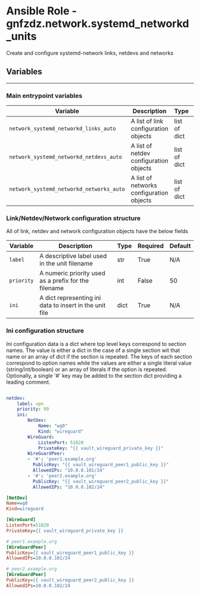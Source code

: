 # Ansible Role - gnfzdz.network.systemd_networkd_units

Create and configure systemd-network links, netdevs and networks

## Variables
-------

### Main entrypoint variables

Variable | Description | Type | Default
-------- | ----------- | -------- | --------
`network_systemd_networkd_links_auto` | A list of link configuration objects | list of dict | a list containing the contents of all variables matching `/^network_networkd_link_.*$/`
`network_systemd_networkd_netdevs_auto` | A list of netdev configuration objects | list of dict | a list containing the contents of all variables matching `/^network_networkd_netdev_.*$/`
`network_systemd_networkd_networks_auto` | A list of networks configuration objects | list of dict | a list containing the contents of all variables matching `/^network_networkd_network_.*$/`


### Link/Netdev/Network configuration structure

All of link, netdev and network configuration objects have the below fields

Variable | Description | Type | Required |Default
-------- | ----------- | -------- | -------- | --------
`label` | A descriptive label used in the unit filename | str | True | N/A
`priority` | A numeric priority used as a prefix for the filename | int | False | 50
`ini` | A dict representing ini data to insert in the unit file | dict | True | N/A

### Ini configuration structure

Ini configuration data is a dict where top level keys correspond to section names. The value is either a dict in the case of a single section wit that name or an array of dict if the section is repeated. The keys of each section correspond to option names while the values are either a single literal value (string/int/boolean) or an array of literals if the option is repeated. Optionally, a single '#' key may be added to the section dict providing a leading comment.

```yaml

netdev:
    label: vpn
    priority: 99
    ini:
        NetDev:
            Name: "wg0"
            Kind: "wireguard"
        WireGuard:
            ListenPort: 51820
            PrivateKey: "{{ vault_wireguard_private_key }}"
        WireGuardPeer:
        - '#': 'peer1.example.org'
          PublicKey: "{{ vault_wireguard_peer1_public_key }}"
          AllowedIPs: "10.0.0.101/24"
        - '#': 'peer2.example.org'
          PublicKey: "{{ vault_wireguard_peer2_public_key }}"
          AllowedIPs: "10.0.0.102/24"
```


```ini
[NetDev]
Name=wg0
Kind=wireguard

[WireGuard]
ListenPort=51820
PrivateKey={{ vault_wireguard_private_key }}

# peer1.example.org
[WireGuardPeer]
PublicKey={{ vault_wireguard_peer1_public_key }}
AllowedIPs=10.0.0.101/24

# peer2.example.org
[WireGuardPeer]
PublicKey={{ vault_wireguard_peer2_public_key }}
AllowedIPs=10.0.0.102/24
```
